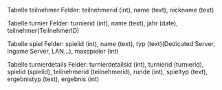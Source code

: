 Tabelle teilnehmer
Felder: teilnehmerid (int), name (text), nickname (text)

Tabelle turnier
Felder: turnierid (int), name (text), jahr (date), teilnehmer(TeilnehmerID)

Tabelle spiel
Felder: spielid (int), name (text), typ (text)(Dedicated Server, Ingame Server, LAN...), maxspieler (int)

Tabelle turnierdetails
Felder: turnierdetailsid (int), turnierid (turnierid), spielid (spielid), teilnehmerid (teilnehmerid), runde (int), spieltyp (text), ergebnistyp (text), ergebnis (int)